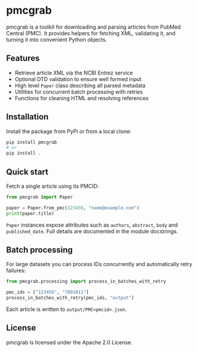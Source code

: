 # pmcgrab

pmcgrab is a toolkit for downloading and parsing articles from PubMed Central (PMC). It provides helpers for fetching XML, validating it, and turning it into convenient Python objects.

## Features

- Retrieve article XML via the NCBI Entrez service
- Optional DTD validation to ensure well formed input
- High level `Paper` class describing all parsed metadata
- Utilities for concurrent batch processing with retries
- Functions for cleaning HTML and resolving references

## Installation

Install the package from PyPI or from a local clone:

```bash
pip install pmcgrab
# or
pip install .
```

## Quick start

Fetch a single article using its PMCID:

```python
from pmcgrab import Paper

paper = Paper.from_pmc(123456, "name@example.com")
print(paper.title)
```

`Paper` instances expose attributes such as `authors`, `abstract`, `body` and `published_date`. Full details are documented in the module docstrings.

## Batch processing

For large datasets you can process IDs concurrently and automatically retry failures:

```python
from pmcgrab.processing import process_in_batches_with_retry

pmc_ids = ["123456", "7891011"]
process_in_batches_with_retry(pmc_ids, "output")
```

Each article is written to `output/PMC<pmcid>.json`.

## License

pmcgrab is licensed under the Apache 2.0 License.
